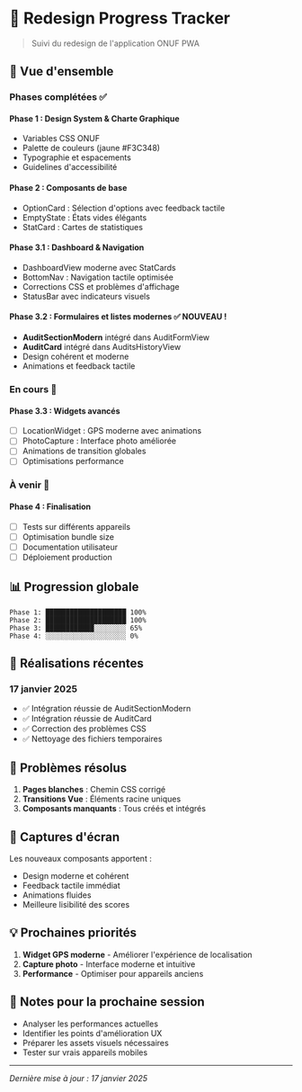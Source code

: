 # 🎨 Redesign Progress Tracker

> Suivi du redesign de l'application ONUF PWA

## 🎯 Vue d'ensemble

### Phases complétées ✅

#### Phase 1 : Design System & Charte Graphique
- Variables CSS ONUF
- Palette de couleurs (jaune #F3C348)
- Typographie et espacements
- Guidelines d'accessibilité

#### Phase 2 : Composants de base
- OptionCard : Sélection d'options avec feedback tactile
- EmptyState : États vides élégants
- StatCard : Cartes de statistiques

#### Phase 3.1 : Dashboard & Navigation
- DashboardView moderne avec StatCards
- BottomNav : Navigation tactile optimisée
- Corrections CSS et problèmes d'affichage
- StatusBar avec indicateurs visuels

#### Phase 3.2 : Formulaires et listes modernes ✅ NOUVEAU !
- **AuditSectionModern** intégré dans AuditFormView
- **AuditCard** intégré dans AuditsHistoryView
- Design cohérent et moderne
- Animations et feedback tactile

### En cours 🚧

#### Phase 3.3 : Widgets avancés
- [ ] LocationWidget : GPS moderne avec animations
- [ ] PhotoCapture : Interface photo améliorée
- [ ] Animations de transition globales
- [ ] Optimisations performance

### À venir 📅

#### Phase 4 : Finalisation
- [ ] Tests sur différents appareils
- [ ] Optimisation bundle size
- [ ] Documentation utilisateur
- [ ] Déploiement production

## 📊 Progression globale

```
Phase 1: ████████████████████ 100%
Phase 2: ████████████████████ 100%
Phase 3: ████████████░░░░░░░░ 65%
Phase 4: ░░░░░░░░░░░░░░░░░░░░ 0%
```

## 🎉 Réalisations récentes

### 17 janvier 2025
- ✅ Intégration réussie de AuditSectionModern
- ✅ Intégration réussie de AuditCard
- ✅ Correction des problèmes CSS
- ✅ Nettoyage des fichiers temporaires

## 🐛 Problèmes résolus

1. **Pages blanches** : Chemin CSS corrigé
2. **Transitions Vue** : Éléments racine uniques
3. **Composants manquants** : Tous créés et intégrés

## 📸 Captures d'écran

Les nouveaux composants apportent :
- Design moderne et cohérent
- Feedback tactile immédiat
- Animations fluides
- Meilleure lisibilité des scores

## 💡 Prochaines priorités

1. **Widget GPS moderne** - Améliorer l'expérience de localisation
2. **Capture photo** - Interface moderne et intuitive
3. **Performance** - Optimiser pour appareils anciens

## 📝 Notes pour la prochaine session

- Analyser les performances actuelles
- Identifier les points d'amélioration UX
- Préparer les assets visuels nécessaires
- Tester sur vrais appareils mobiles

---

*Dernière mise à jour : 17 janvier 2025*
